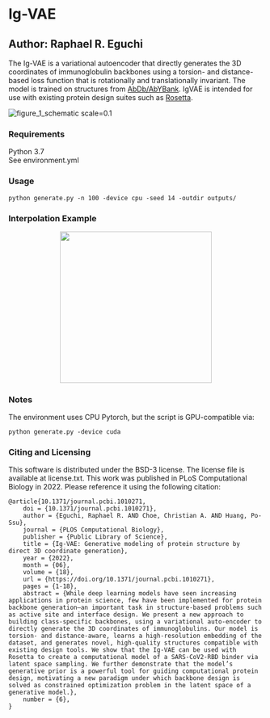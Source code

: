 # Ig-VAE
## Author: Raphael R. Eguchi

The Ig-VAE is a variational autoencoder that directly generates the 3D coordinates of immunoglobulin backbones using a torsion- and distance-based loss function that is rotationally and translationally invariant. The model is trained on structures from [AbDb/AbYBank](http://www.abybank.org/abdb/). IgVAE is intended for use with existing protein design suites such as [Rosetta](https://www.rosettacommons.org/software). 

![figure_1_schematic scale=0.1](https://user-images.githubusercontent.com/10354479/171936661-8b2eb74b-b41b-450b-bc67-78536285c3f9.png)

### Requirements
Python 3.7  
See environment.yml

### Usage
```
python generate.py -n 100 -device cpu -seed 14 -outdir outputs/ 
```

### Interpolation Example
<p align="center">
<img src="https://user-images.githubusercontent.com/10354479/171932946-1ad954b3-8f4b-4dd0-8166-c07e4645ccb7.gif" width="300" height="300" />
</p>

### Notes
The environment uses CPU Pytorch, but the script is GPU-compatible via:
```
python generate.py -device cuda
```

### Citing and Licensing
This software is distributed under the BSD-3 license. The license file is available at license.txt.
This work was published in PLoS Computational Biology in 2022. Please reference it using the following citation:
```
@article{10.1371/journal.pcbi.1010271,
    doi = {10.1371/journal.pcbi.1010271},
    author = {Eguchi, Raphael R. AND Choe, Christian A. AND Huang, Po-Ssu},
    journal = {PLOS Computational Biology},
    publisher = {Public Library of Science},
    title = {Ig-VAE: Generative modeling of protein structure by direct 3D coordinate generation},
    year = {2022},
    month = {06},
    volume = {18},
    url = {https://doi.org/10.1371/journal.pcbi.1010271},
    pages = {1-18},
    abstract = {While deep learning models have seen increasing applications in protein science, few have been implemented for protein backbone generation—an important task in structure-based problems such as active site and interface design. We present a new approach to building class-specific backbones, using a variational auto-encoder to directly generate the 3D coordinates of immunoglobulins. Our model is torsion- and distance-aware, learns a high-resolution embedding of the dataset, and generates novel, high-quality structures compatible with existing design tools. We show that the Ig-VAE can be used with Rosetta to create a computational model of a SARS-CoV2-RBD binder via latent space sampling. We further demonstrate that the model’s generative prior is a powerful tool for guiding computational protein design, motivating a new paradigm under which backbone design is solved as constrained optimization problem in the latent space of a generative model.},
    number = {6},
}
```
